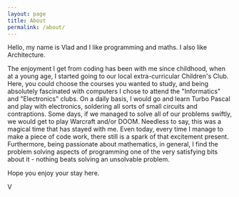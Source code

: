 ```yaml
---
layout: page
title: About
permalink: /about/
---
```

Hello, my name is Vlad and I like programming and maths. I also like
Architecture.

The enjoyment I get from coding has been with me since childhood, when at a
young age, I started going to our local extra-curricular Children's Club.
Here, you could  choose the courses you wanted to study, and being absolutely
fascinated with computers I chose to attend the "Informatics" and "Electronics"
clubs. On a daily basis, I would go and learn Turbo Pascal and play with
electronics, soldering all sorts of small circuits and contraptions. Some days,
if we managed to solve all of our problems swiftly, we would get to play
Warcraft and/or DOOM. Needless to say, this was a magical time that has
stayed with me.  Even today, every time I manage to make a piece of code
work, there still is a spark of that excitement present. Furthermore, being
passionate about mathematics, in general, I find the problem solving
aspects of programming one of the very satisfying bits about it - nothing
beats solving an unsolvable problem.

Hope you enjoy your stay here.

V
